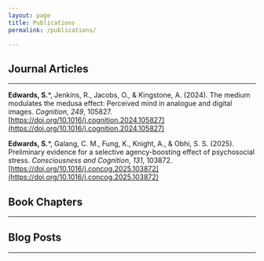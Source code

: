 ```yaml
---
layout: page 
title: Publications 
permalink: /publications/ 

--- 
```


## Journal Articles 
---

**Edwards, S.***, Jenkins, R., Jacobs, O., & Kingstone, A. (2024). The medium modulates the medusa effect: Perceived mind in analogue and digital images. _Cognition_, _249_, 105827. [https://doi.org/10.1016/j.cognition.2024.105827](https://doi.org/10.1016/j.cognition.2024.105827) 

**Edwards, S.***, Galang, C. M., Fung, K., Knight, A., & Obhi, S. S. (2025). Preliminary evidence for a selective agency-boosting effect of psychosocial stress. _Consciousness and Cognition_, _131_, 103872. [https://doi.org/10.1016/j.concog.2025.103872](https://doi.org/10.1016/j.concog.2025.103872) 


## Book Chapters 
---


## Blog Posts
---
